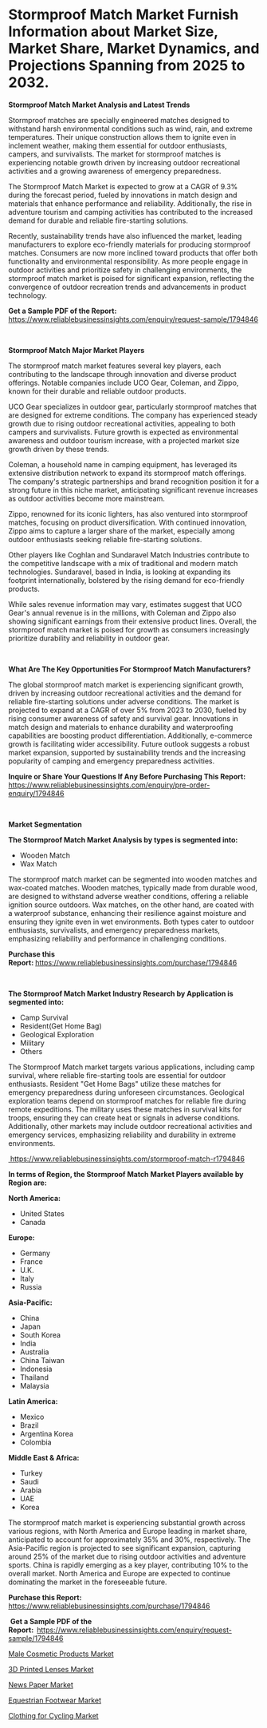 <p><h1>Stormproof Match Market Furnish Information about Market Size, Market Share, Market Dynamics, and Projections Spanning from 2025 to 2032.</h1></p><p><strong>Stormproof Match Market Analysis and Latest Trends</strong></p>
<p><p>Stormproof matches are specially engineered matches designed to withstand harsh environmental conditions such as wind, rain, and extreme temperatures. Their unique construction allows them to ignite even in inclement weather, making them essential for outdoor enthusiasts, campers, and survivalists. The market for stormproof matches is experiencing notable growth driven by increasing outdoor recreational activities and a growing awareness of emergency preparedness.</p><p>The Stormproof Match Market is expected to grow at a CAGR of 9.3% during the forecast period, fueled by innovations in match design and materials that enhance performance and reliability. Additionally, the rise in adventure tourism and camping activities has contributed to the increased demand for durable and reliable fire-starting solutions. </p><p>Recently, sustainability trends have also influenced the market, leading manufacturers to explore eco-friendly materials for producing stormproof matches. Consumers are now more inclined toward products that offer both functionality and environmental responsibility. As more people engage in outdoor activities and prioritize safety in challenging environments, the stormproof match market is poised for significant expansion, reflecting the convergence of outdoor recreation trends and advancements in product technology.</p></p>
<p><strong>Get a Sample PDF of the Report:&nbsp;</strong> <a href="https://www.reliablebusinessinsights.com/enquiry/request-sample/1794846?utm_campaign=75&utm_medium=2&utm_source=Github&utm_content=ia&utm_term=07022025&utm_id=stormproof-match">https://www.reliablebusinessinsights.com/enquiry/request-sample/1794846</a></p>
<p>&nbsp;</p>
<p><strong>Stormproof Match Major Market Players</strong></p>
<p><p>The stormproof match market features several key players, each contributing to the landscape through innovation and diverse product offerings. Notable companies include UCO Gear, Coleman, and Zippo, known for their durable and reliable outdoor products. </p><p>UCO Gear specializes in outdoor gear, particularly stormproof matches that are designed for extreme conditions. The company has experienced steady growth due to rising outdoor recreational activities, appealing to both campers and survivalists. Future growth is expected as environmental awareness and outdoor tourism increase, with a projected market size growth driven by these trends.</p><p>Coleman, a household name in camping equipment, has leveraged its extensive distribution network to expand its stormproof match offerings. The company's strategic partnerships and brand recognition position it for a strong future in this niche market, anticipating significant revenue increases as outdoor activities become more mainstream.</p><p>Zippo, renowned for its iconic lighters, has also ventured into stormproof matches, focusing on product diversification. With continued innovation, Zippo aims to capture a larger share of the market, especially among outdoor enthusiasts seeking reliable fire-starting solutions.</p><p>Other players like Coghlan and Sundaravel Match Industries contribute to the competitive landscape with a mix of traditional and modern match technologies. Sundaravel, based in India, is looking at expanding its footprint internationally, bolstered by the rising demand for eco-friendly products.</p><p>While sales revenue information may vary, estimates suggest that UCO Gear's annual revenue is in the millions, with Coleman and Zippo also showing significant earnings from their extensive product lines. Overall, the stormproof match market is poised for growth as consumers increasingly prioritize durability and reliability in outdoor gear.</p></p>
<p>&nbsp;</p>
<p><strong>What Are The Key Opportunities For Stormproof Match Manufacturers?</strong></p>
<p><p>The global stormproof match market is experiencing significant growth, driven by increasing outdoor recreational activities and the demand for reliable fire-starting solutions under adverse conditions. The market is projected to expand at a CAGR of over 5% from 2023 to 2030, fueled by rising consumer awareness of safety and survival gear. Innovations in match design and materials to enhance durability and waterproofing capabilities are boosting product differentiation. Additionally, e-commerce growth is facilitating wider accessibility. Future outlook suggests a robust market expansion, supported by sustainability trends and the increasing popularity of camping and emergency preparedness activities.</p></p>
<p><strong>Inquire or Share Your Questions If Any Before Purchasing This Report:</strong> <a href="https://www.reliablebusinessinsights.com/enquiry/pre-order-enquiry/1794846?utm_campaign=75&utm_medium=2&utm_source=Github&utm_content=ia&utm_term=07022025&utm_id=stormproof-match">https://www.reliablebusinessinsights.com/enquiry/pre-order-enquiry/1794846</a></p>
<p>&nbsp;</p>
<p><strong>Market Segmentation</strong></p>
<p><strong>The Stormproof Match Market Analysis by types is segmented into:</strong></p>
<p><ul><li>Wooden Match</li><li>Wax Match</li></ul></p>
<p><p>The stormproof match market can be segmented into wooden matches and wax-coated matches. Wooden matches, typically made from durable wood, are designed to withstand adverse weather conditions, offering a reliable ignition source outdoors. Wax matches, on the other hand, are coated with a waterproof substance, enhancing their resilience against moisture and ensuring they ignite even in wet environments. Both types cater to outdoor enthusiasts, survivalists, and emergency preparedness markets, emphasizing reliability and performance in challenging conditions.</p></p>
<p><strong>Purchase this Report:&nbsp;</strong><a href="https://www.reliablebusinessinsights.com/purchase/1794846?utm_campaign=75&utm_medium=2&utm_source=Github&utm_content=ia&utm_term=07022025&utm_id=stormproof-match">https://www.reliablebusinessinsights.com/purchase/1794846</a></p>
<p>&nbsp;</p>
<p><strong>The Stormproof Match Market Industry Research by Application is segmented into:</strong></p>
<p><ul><li>Camp Survival</li><li>Resident(Get Home Bag)</li><li>Geological Exploration</li><li>Military</li><li>Others</li></ul></p>
<p><p>The Stormproof Match market targets various applications, including camp survival, where reliable fire-starting tools are essential for outdoor enthusiasts. Resident "Get Home Bags" utilize these matches for emergency preparedness during unforeseen circumstances. Geological exploration teams depend on stormproof matches for reliable fire during remote expeditions. The military uses these matches in survival kits for troops, ensuring they can create heat or signals in adverse conditions. Additionally, other markets may include outdoor recreational activities and emergency services, emphasizing reliability and durability in extreme environments.</p></p>
<p><a href="https://www.reliablebusinessinsights.com/stormproof-match-r1794846?utm_campaign=75&utm_medium=2&utm_source=Github&utm_content=ia&utm_term=07022025&utm_id=stormproof-match">&nbsp;https://www.reliablebusinessinsights.com/stormproof-match-r1794846</a></p>
<p><strong>In terms of Region, the Stormproof Match Market Players available by Region are:</strong></p>
<p>
    <p> <strong> North America: </strong>
        <ul>
            <li>United States</li>
            <li>Canada</li>
        </ul>
        </p> 
    <p> <strong> Europe: </strong>
        <ul>
            <li>Germany</li>
            <li>France</li>
            <li>U.K.</li>
            <li>Italy</li>
            <li>Russia</li>
        </ul>
        </p> 
    <p> <strong> Asia-Pacific: </strong>
        <ul>
            <li>China</li>
            <li>Japan</li>
            <li>South Korea</li>
            <li>India</li>
            <li>Australia</li>
            <li>China Taiwan</li>
            <li>Indonesia</li>
            <li>Thailand</li>
            <li>Malaysia</li>
        </ul>
        </p> 
    <p> <strong> Latin America: </strong>
        <ul>
            <li>Mexico</li>
            <li>Brazil</li>
            <li>Argentina Korea</li>
            <li>Colombia</li>
        </ul>
        </p> 
    <p> <strong> Middle East & Africa: </strong>
        <ul>
            <li>Turkey</li>
            <li>Saudi</li>
            <li>Arabia</li>
            <li>UAE</li>
            <li>Korea</li>
        </ul>
    </p>
    </p>
<p><p>The stormproof match market is experiencing substantial growth across various regions, with North America and Europe leading in market share, anticipated to account for approximately 35% and 30%, respectively. The Asia-Pacific region is projected to see significant expansion, capturing around 25% of the market due to rising outdoor activities and adventure sports. China is rapidly emerging as a key player, contributing 10% to the overall market. North America and Europe are expected to continue dominating the market in the foreseeable future.</p></p>
<p><strong>Purchase this Report: </strong><a href="https://www.reliablebusinessinsights.com/purchase/1794846?utm_campaign=75&utm_medium=2&utm_source=Github&utm_content=ia&utm_term=07022025&utm_id=stormproof-match">https://www.reliablebusinessinsights.com/purchase/1794846</a></p>
<p>&nbsp;<strong>Get a Sample PDF of the Report:&nbsp;&nbsp;</strong><a href="https://www.reliablebusinessinsights.com/enquiry/request-sample/1794846?utm_campaign=75&utm_medium=2&utm_source=Github&utm_content=ia&utm_term=07022025&utm_id=stormproof-match">https://www.reliablebusinessinsights.com/enquiry/request-sample/1794846</a></p>
<p><strong></strong></p>
<p><p><a href="https://github.com/zilelimarawa/Market-Research-Report-List-1/blob/main/male-cosmetic-products-market.md?utm_campaign=75&utm_medium=2&utm_source=Github&utm_content=ia&utm_term=07022025&utm_id=stormproof-match">Male Cosmetic Products Market</a></p><p><a href="https://github.com/toqiourir/Market-Research-Report-List-1/blob/main/3d-printed-lenses-market.md?utm_campaign=75&utm_medium=2&utm_source=Github&utm_content=ia&utm_term=07022025&utm_id=stormproof-match">3D Printed Lenses Market</a></p><p><a href="https://github.com/plawragarile/Market-Research-Report-List-1/blob/main/news-paper-market.md?utm_campaign=75&utm_medium=2&utm_source=Github&utm_content=ia&utm_term=07022025&utm_id=stormproof-match">News Paper Market</a></p><p><a href="https://github.com/manatatonkes/Market-Research-Report-List-1/blob/main/equestrian-footwear-market.md?utm_campaign=75&utm_medium=2&utm_source=Github&utm_content=ia&utm_term=07022025&utm_id=stormproof-match">Equestrian Footwear Market</a></p><p><a href="https://github.com/juniordelafrance/Market-Research-Report-List-5/blob/main/clothing-for-cycling-market.md?utm_campaign=75&utm_medium=2&utm_source=Github&utm_content=ia&utm_term=07022025&utm_id=stormproof-match">Clothing for Cycling Market</a></p></p>
